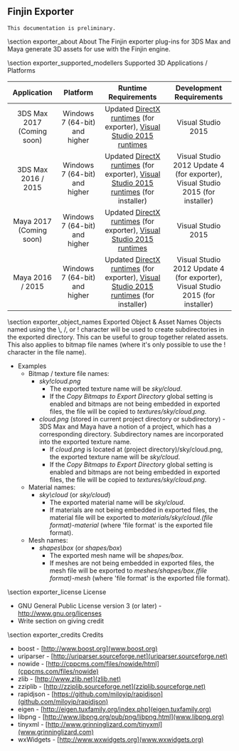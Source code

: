 ## Finjin Exporter

```
This documentation is preliminary.
```

\section exporter_about About
The Finjin exporter plug-ins for 3DS Max and Maya generate 3D assets for use with the Finjin engine.



\section exporter_supported_modellers Supported 3D Applications / Platforms

| Application                      | Platform                       | Runtime Requirements                                                                                                                                                                                                                           | Development Requirements                                                       |
| :------------------------------: | :----------------------------: | :--------------------------------------------------------------------------------------------------------------------------------------------------------------------------------------------------------------------------------------------: | :----------------------------------------------------------------------------: |
| 3DS Max 2017 (Coming soon)       | Windows 7 (64-bit) and higher  | Updated [DirectX runtimes](https://www.microsoft.com/en-us/download/details.aspx?displaylang=en&id=35) (for exporter), [Visual Studio 2015 runtimes](https://www.microsoft.com/en-us/download/details.aspx?id=48145)                           | Visual Studio 2015                                                             |
| 3DS Max 2016 / 2015              | Windows 7 (64-bit) and higher  | Updated [DirectX runtimes](https://www.microsoft.com/en-us/download/details.aspx?displaylang=en&id=35) (for exporter), [Visual Studio 2015 runtimes](https://www.microsoft.com/en-us/download/details.aspx?id=48145) (for installer)           | Visual Studio 2012 Update 4 (for exporter), Visual Studio 2015 (for installer) |
| Maya 2017 (Coming soon)          | Windows 7 (64-bit) and higher  | Updated [DirectX runtimes](https://www.microsoft.com/en-us/download/details.aspx?displaylang=en&id=35) (for exporter), [Visual Studio 2015 runtimes](https://www.microsoft.com/en-us/download/details.aspx?id=48145)                           | Visual Studio 2015                                                             |
| Maya 2016 / 2015                 | Windows 7 (64-bit) and higher  | Updated [DirectX runtimes](https://www.microsoft.com/en-us/download/details.aspx?displaylang=en&id=35) (for exporter), [Visual Studio 2015 runtimes](https://www.microsoft.com/en-us/download/details.aspx?id=48145) (for installer)           | Visual Studio 2012 Update 4 (for exporter), Visual Studio 2015 (for installer) |

 
	
\section exporter_object_names Exported Object & Asset Names
Objects named using the \\, /, or ! character will be used to create subdirectories in the exported directory. This can be useful to group together related assets. This also applies to bitmap file names (where it's only possible to use the ! character in the file name).
* Examples
  * Bitmap / texture file names:
    * *sky!cloud.png* 
	  * The exported texture name will be *sky/cloud*. 
	  * If the *Copy Bitmaps to Export Directory* global setting is enabled and bitmaps are not being embedded in exported files, the file will be copied to *textures/sky/cloud.png*.
    * *cloud.png* (stored in current project directory or subdirectory) - 3DS Max and Maya have a notion of a project, which has a corresponding directory. Subdirectory names are incorporated into the exported texture name. 
	  * If *cloud.png* is located at (project directory)/sky/cloud.png, the exported texture name will be *sky/cloud*. 
	  * If the *Copy Bitmaps to Export Directory* global setting is enabled and bitmaps are not being embedded in exported files, the file will be copied to *textures/sky/cloud.png*.
  * Material names: 
    * *sky\\cloud* (or *sky/cloud*) 
	  * The exported material name will be *sky/cloud*. 
	  * If materials are not being embedded in exported files, the material file will be exported to *materials/sky/cloud.(file format)-material* (where 'file format' is the exported file format).
  * Mesh names: 
    * *shapes\\box* (or *shapes/box*) 
	  * The exported mesh name will be *shapes/box*. 
	  * If meshes are not being embedded in exported files, the mesh file will be exported to *meshes/shapes/box.(file format)-mesh* (where 'file format' is the exported file format).
  
  
  
\section exporter_license License
  * GNU General Public License version 3 (or later) - http://www.gnu.org/licenses
  * Write section on giving credit

  
  
\section exporter_credits Credits
* boost - [http://www.boost.org](www.boost.org)
* uriparser - [http://uriparser.sourceforge.net](uriparser.sourceforge.net)
* nowide - [http://cppcms.com/files/nowide/html](cppcms.com/files/nowide)
* zlib - [http://www.zlib.net](zlib.net)
* zziplib - [http://zziplib.sourceforge.net](zziplib.sourceforge.net)
* rapidjson - [https://github.com/miloyip/rapidjson](github.com/miloyip/rapidjson)
* eigen - [http://eigen.tuxfamily.org/index.php](eigen.tuxfamily.org)
* libpng - [http://www.libpng.org/pub/png/libpng.html](www.libpng.org)
* tinyxml - [http://www.grinninglizard.com/tinyxml](www.grinninglizard.com)
* wxWidgets - [http://www.wxwidgets.org](www.wxwidgets.org)
